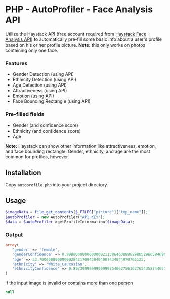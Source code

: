 # PHP - AutoProfiler - Face Analysis API

Utilize the Haystack API (free account required from [Haystack Face Analysis API](https://www.haystack.ai/user/signup)) to automatically pre-fill some basic info about a user's profile based on his or her profile picture. 
__Note:__ this only works on photos containing only one face. 

### Features
- Gender Detection (using API)
- Ethnicity Detection (using API)
- Age Detection (using API)
- Attractiveness (using API)
- Emotion (using API)
- Face Bounding Rectangle (using API)

### Pre-filled fields
- Gender (and confidence score)
- Ethnicity (and confidence score)
- Age

__Note:__ Haystack can show other information like attractiveness, emotion, and face bounding rectangle. Gender, ethnicity, and age are the most common for profiles, however.

## Installation
Copy `autoprofile.php` into your project directory.

## Usage
```php
$imageData = file_get_contents($_FILES["picture"]["tmp_name"]); 
$autoProfiler = new AutoProfiler("API KEY");
$data = $autoProfiler->getProfileInformation($imageData);
```
### Output
```php
array(
   'gender' => 'female',
   'genderConfidence' => 0.99880000000000002113864638886298052966594696044921875,
   'age' => 53.7000000000000028421709430404007434844970703125,
   'ethnicity' => 'White_Caucasian',
   'ethnicityConfidence' => 0.8973999999999999754862756162765435874462127685546875,
)
```
if the input image is invalid or contains more than one person
```php
null
```

